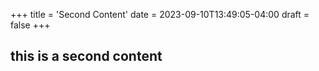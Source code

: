 +++
title = 'Second Content'
date = 2023-09-10T13:49:05-04:00
draft = false
+++

## this is a second content
